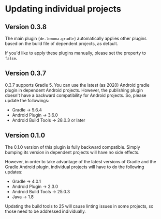 # Updating individual projects
## Version 0.3.8
The main plugin (`de.lemona.gradle`) automatically applies other plugins based on the build file of dependent projects, as default.

If you'd like to apply these plugins manually, please set the property to `false`.

## Version 0.3.7
0.3.7 supports Gradle 5.
You can use the latest (as 2020) Android gradle plugin in dependent Android projects.
However, the publishing plugin doesn't have a backward compatibility for Android projects.
So, please update the followings:

* Gradle -> 5.6.4
* Android Plugin -> 3.6.0
* Android Build Tools -> 28.0.3 or later

## Version 0.1.0

The 0.1.0 version of this plugin is fully backward compatible. Simply bumping its version in dependent projects will have no side effects.

However, in order to take advantage of the latest versions of Gradle and the Gradle Android plugin, individual projects will have to do the following updates:

* Gradle -> 4.0.1
* Android Plugin -> 2.3.0
* Android Build Tools -> 25.0.3
* Java -> 1.8

Updating the build tools to 25 will cause linting issues in some projects, so those need to be addressed individually.

